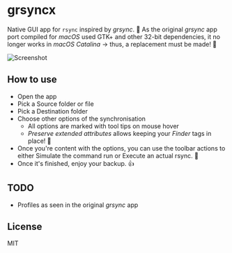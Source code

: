 # grsyncx

Native GUI app for `rsync` inspired by _grsync_. 🔄 As the original _grsync_ app port compiled for _macOS_ used GTK+ and other 32-bit dependencies, it no longer works in _macOS Catalina_ → thus, a replacement must be made! 💪

![Screenshot](https://i.imgur.com/WCjPs3h.png)

## How to use

- Open the app
- Pick a Source folder or file
- Pick a Destination folder
- Choose other options of the synchronisation
	- All options are marked with tool tips on mouse hover
	- _Preserve extended attributes_ allows keeping your _Finder_ tags in place! 🎨
- Once you're content with the options, you can use the toolbar actions to either Simulate the command run or Execute an actual rsync. 🎉
- Once it's finished, enjoy your backup. 👍

## TODO

- Profiles as seen in the original _grsync_ app

## License

MIT
